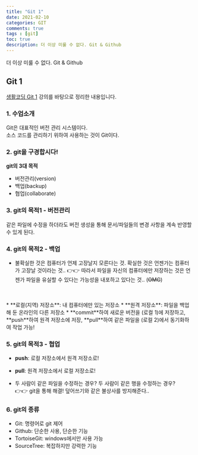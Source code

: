 ```yaml
---
title: "Git 1"
date: 2021-02-10
categories: GIT
comments: true
tags : [git]
toc: true
description: 더 이상 미룰 수 없다. Git & Github  
---
```

더 이상 미룰 수 없다. Git & Github   

## Git 1
[생활코딩 Git 1](https://opentutorials.org/module/3733) 강의를 바탕으로 정리한 내용입니다.      

### 1. 수업소개
Git은 대표적인 버전 관리 시스템이다.   
소스 코드를 관리하기 위하여 사용하는 것이 Git이다. 

### 2. git을 구경합시다!
**git의 3대 목적**
* 버전관리(version)
* 백업(backup)
* 협업(collaborate)

### 3. git의 목적1 - 버전관리
같은 파일에 수정을 하더라도 버전 생성을 통해 문서/파일들의 변경 사항을 계속 반영할 수 있게 된다. 

### 4. git의 목적2 - 백업
* 불확실한 것은 컴퓨터가 언제 고장날지 모른다는 것. 확실한 것은 언젠가는 컴퓨터가 고장날 것이라는 것..
👉👉 따라서 파일을 자신의 컴퓨터에만 저장하는 것은 언젠가 파일을 유실할 수 있다는 가능성을 내포하고 있다는 것.. (~~OMG~~)
<br/>
<br/>
* **로컬(지역) 저장소**: 내 컴퓨터에만 있는 저장소
* **원격 저장소**: 파일을 백업해 둔 온라인의 다른 저장소
* **commit**하여 새로운 버전을 (로컬 1)에 저장하고, **push**하여 원격 저장소에 저장, **pull**하여 같은 파일을 (로컬 2)에서 동기화하여 작업 가능!

### 5. git의 목적3 - 협업
* **push**: 로컬 저장소에서 원격 저장소로!
* **pull**: 원격 저장소에서 로컬 저장소로!

* 두 사람이 같은 파일을 수정하는 경우? 두 사람이 같은 행을 수정하는 경우? <br/>
👉👉 git을 통해 해결! 덮어쓰기와 같은 불상사를 방지해준다..

### 6. git의 종류
* Git: 명령어로 git 제어
* Github: 단순한 사용, 단순한 기능 
* TortoiseGit: windows에서만 사용 가능
* SourceTree: 복잡하지만 강력한 기능
